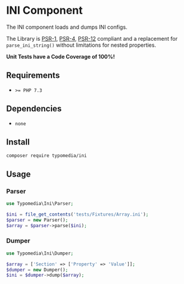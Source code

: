 # INI Component

The INI component loads and dumps INI configs.

The Library is [PSR-1](https://www.php-fig.org/psr/psr-1/), [PSR-4](https://www.php-fig.org/psr/psr-4/), [PSR-12](https://www.php-fig.org/psr/psr-12/) compliant and a replacement for `parse_ini_string()` without limitations for nested properties.

**Unit Tests have a Code Coverage of 100%!**

## Requirements

- `>= PHP 7.3`

## Dependencies

- `none`

## Install

```
composer require typomedia/ini
```

## Usage

### Parser

```php
use Typomedia\Ini\Parser;

$ini = file_get_contents('tests/Fixtures/Array.ini'); 
$parser = new Parser();
$array = $parser->parse($ini);
```

### Dumper

```php
use Typomedia\Ini\Dumper;

$array = ['Section' => ['Property' => 'Value']]; 
$dumper = new Dumper();
$ini = $dumper->dump($array);
```
